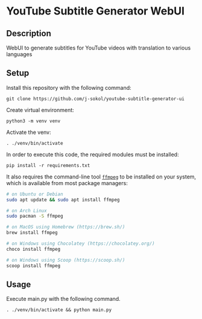 # YouTube Subtitle Generator WebUI


## Description

WebUI to generate subtitles for YouTube videos with translation to various languages



## Setup
Install this repository with the following command:

    git clone https://github.com/j-sokol/youtube-subtitle-generator-ui

Create virtual environment:

    python3 -m venv venv

Activate the venv:

    . ./venv/bin/activate    

In order to execute this code, the required modules must be installed:

    pip install -r requirements.txt

It also requires the command-line tool [`ffmpeg`](https://ffmpeg.org/) to be installed on your system, which is available from most package managers:

```bash
# on Ubuntu or Debian
sudo apt update && sudo apt install ffmpeg

# on Arch Linux
sudo pacman -S ffmpeg

# on MacOS using Homebrew (https://brew.sh/)
brew install ffmpeg

# on Windows using Chocolatey (https://chocolatey.org/)
choco install ffmpeg

# on Windows using Scoop (https://scoop.sh/)
scoop install ffmpeg
```

## Usage
Execute main.py with the following command.

    . ./venv/bin/activate && python main.py

